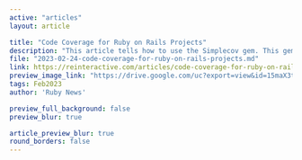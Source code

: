 ```yaml
---
active: "articles"
layout: article

title: "Code Coverage for Ruby on Rails Projects"
description: "This article tells how to use the Simplecov gem. This gem is a code coverage tool that measures and builds an interesting report about the current test coverage status for the files of one project."
file: "2023-02-24-code-coverage-for-ruby-on-rails-projects.md"
link: https://reinteractive.com/articles/code-coverage-for-ruby-on-rails-projects 
preview_image_link: "https://drive.google.com/uc?export=view&id=15maX3tCy1QBEb1CHk1OXG5OT9MidSOEh"
tags: Feb2023
author: 'Ruby News'

preview_full_background: false
preview_blur: true

article_preview_blur: true
round_borders: false
---
```

